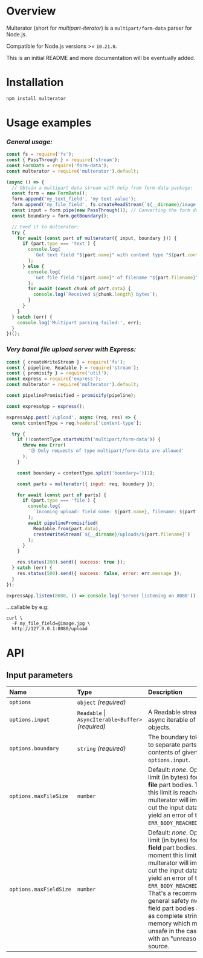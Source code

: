 # Overview

Multerator (short for _multipart-iterator_) is a `multipart/form-data` parser for Node.js.

Compatible for Node.js versions >= `10.21.0`.

This is an initial README and more documentation will be eventually added.

# Installation

```sh
npm install multerator
```

# Usage examples

### _General usage:_

```js
const fs = require('fs');
const { PassThrough } = require('stream');
const FormData = require('form-data');
const multerator = require('multerator').default;

(async () => {
  // Obtain a multipart data stream with help from form-data package:
  const form = new FormData();
  form.append('my_text_field', 'my text value');
  form.append('my_file_field', fs.createReadStream(`${__dirname}/image.jpg`));
  const input = form.pipe(new PassThrough()); // Converting the form data instance into a normalized Node.js stream, which is async-iteration-friendly as required for multerator's input
  const boundary = form.getBoundary();

  // Feed it to multerator:
  try {
    for await (const part of multerator({ input, boundary })) {
      if (part.type === 'text') {
        console.log(
          `Got text field "${part.name}" with content type "${part.contentType}" and value "${part.data}"`
        );
      } else {
        console.log(
          `Got file field "${part.name}" of filename "${part.filename}" with content type "${part.contentType}" and incoming data chunks:`
        );
        for await (const chunk of part.data) {
          console.log(`Received ${chunk.length} bytes`);
        }
      }
    }
  } catch (err) {
    console.log('Multipart parsing failed:', err);
  }
})();
```

### _Very banal file upload server with Express:_

```js
const { createWriteStream } = require('fs');
const { pipeline, Readable } = require('stream');
const { promisify } = require('util');
const express = require('express');
const multerator = require('multerator').default;

const pipelinePromisified = promisify(pipeline);

const expressApp = express();

expressApp.post('/upload', async (req, res) => {
  const contentType = req.headers['content-type'];

  try {
    if (!contentType.startsWith('multipart/form-data')) {
      throw new Error(
        '😢 Only requests of type multipart/form-data are allowed'
      );
    }

    const boundary = contentType.split('boundary=')[1];

    const parts = multerator({ input: req, boundary });

    for await (const part of parts) {
      if (part.type === 'file') {
        console.log(
          `Incoming upload: field name: ${part.name}, filename: ${part.filename}, content type: ${part.contentType}`
        );
        await pipelinePromisified(
          Readable.from(part.data),
          createWriteStream(`${__dirname}/uploads/${part.filename}`)
        );
      }
    }

    res.status(200).send({ success: true });
  } catch (err) {
    res.status(500).send({ success: false, error: err.message });
  }
});

expressApp.listen(8080, () => console.log('Server listening on 8080'));
```

...callable by e.g:

```shell
curl \
  -F my_file_field=@image.jpg \
  http://127.0.0.1:8080/upload
```

# API

## Input parameters
| Name | Type | Description |
| :--- | :--- | :--- |
| `options` | `object` _(required)_ | |
| `options.input` | `Readable` \| `AsyncIterable<Buffer>`  _(required)_ | A Readable stream or any async iterable of `Buffer` objects. |
| `options.boundary` | `string` _(required)_ | The boundary token by which to separate parts across the contents of given `options.input`. |
| `options.maxFileSize` | `number` | Default: _none_. Optional size limit (in bytes) for individual __file__ part bodies. The moment this limit is reached, multerator will immediately cut the input data stream and yield an error of type `ERR_BODY_REACHED_SIZE_LIMIT`. |
| `options.maxFieldSize` | `number` | Default: _none_. Optional size limit (in bytes) for individual __field__ part bodies. The moment this limit is reached, multerator will immediately cut the input data stream and yield an error of type `ERR_BODY_REACHED_SIZE_LIMIT`. That's a recommended general safety measure as field part bodies are collected as complete strings in memory which might be unsafe in the case of dealing with an "unreasonable" data source. |
